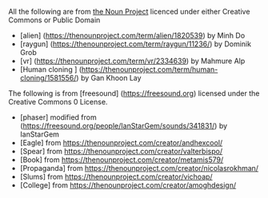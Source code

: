 All the following are from [the Noun Project](https://thenounproject.com) licenced under either Creative Commons or Public Domain

* [alien] (https://thenounproject.com/term/alien/1820539) by Minh Do
* [raygun] (https://thenounproject.com/term/raygun/11236/) by Dominik Grob
* [vr] (https://thenounproject.com/term/vr/2334639) by Mahmure Alp
* [Human cloning ] (https://thenounproject.com/term/human-cloning/1581556/) by Gan Khoon Lay 

The following is from [freesound] (https://freesound.org) licensed under the Creative Commons 0 License. 
* [phaser] modified from (https://freesound.org/people/IanStarGem/sounds/341831/) by IanStarGem
* [Eagle] from https://thenounproject.com/creator/andhexcool/
* [Spear] from https://thenounproject.com/creator/valterbispo/
* [Book] from https://thenounproject.com/creator/metamis579/
* [Propaganda] from https://thenounproject.com/creator/nicolasrokhman/
* [Slums] from https://thenounproject.com/creator/vichoap/
* [College] from https://thenounproject.com/creator/amoghdesign/
